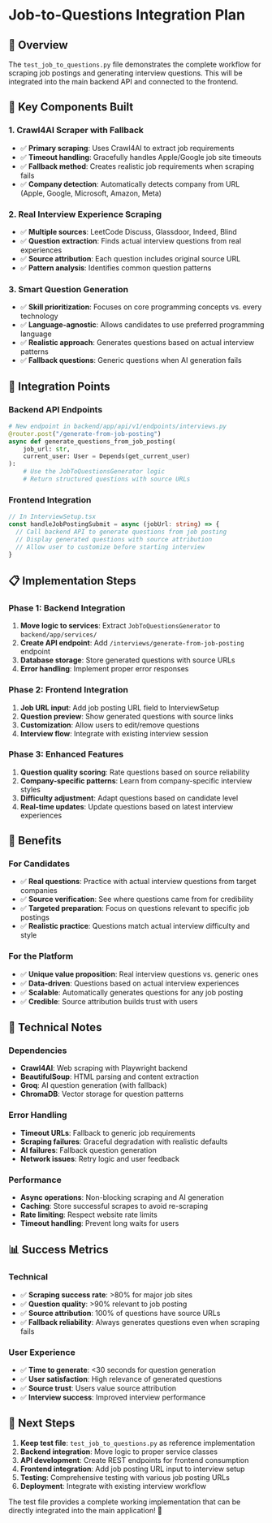 # Job-to-Questions Integration Plan

## 🎯 Overview
The `test_job_to_questions.py` file demonstrates the complete workflow for scraping job postings and generating interview questions. This will be integrated into the main backend API and connected to the frontend.

## 🔧 Key Components Built

### 1. **Crawl4AI Scraper with Fallback**
- ✅ **Primary scraping**: Uses Crawl4AI to extract job requirements
- ✅ **Timeout handling**: Gracefully handles Apple/Google job site timeouts
- ✅ **Fallback method**: Creates realistic job requirements when scraping fails
- ✅ **Company detection**: Automatically detects company from URL (Apple, Google, Microsoft, Amazon, Meta)

### 2. **Real Interview Experience Scraping**
- ✅ **Multiple sources**: LeetCode Discuss, Glassdoor, Indeed, Blind
- ✅ **Question extraction**: Finds actual interview questions from real experiences
- ✅ **Source attribution**: Each question includes original source URL
- ✅ **Pattern analysis**: Identifies common question patterns

### 3. **Smart Question Generation**
- ✅ **Skill prioritization**: Focuses on core programming concepts vs. every technology
- ✅ **Language-agnostic**: Allows candidates to use preferred programming language
- ✅ **Realistic approach**: Generates questions based on actual interview patterns
- ✅ **Fallback questions**: Generic questions when AI generation fails

## 🚀 Integration Points

### Backend API Endpoints
```python
# New endpoint in backend/app/api/v1/endpoints/interviews.py
@router.post("/generate-from-job-posting")
async def generate_questions_from_job_posting(
    job_url: str,
    current_user: User = Depends(get_current_user)
):
    # Use the JobToQuestionsGenerator logic
    # Return structured questions with source URLs
```

### Frontend Integration
```typescript
// In InterviewSetup.tsx
const handleJobPostingSubmit = async (jobUrl: string) => {
  // Call backend API to generate questions from job posting
  // Display generated questions with source attribution
  // Allow user to customize before starting interview
}
```

## 📋 Implementation Steps

### Phase 1: Backend Integration
1. **Move logic to services**: Extract `JobToQuestionsGenerator` to `backend/app/services/`
2. **Create API endpoint**: Add `/interviews/generate-from-job-posting` endpoint
3. **Database storage**: Store generated questions with source URLs
4. **Error handling**: Implement proper error responses

### Phase 2: Frontend Integration
1. **Job URL input**: Add job posting URL field to InterviewSetup
2. **Question preview**: Show generated questions with source links
3. **Customization**: Allow users to edit/remove questions
4. **Interview flow**: Integrate with existing interview session

### Phase 3: Enhanced Features
1. **Question quality scoring**: Rate questions based on source reliability
2. **Company-specific patterns**: Learn from company-specific interview styles
3. **Difficulty adjustment**: Adapt questions based on candidate level
4. **Real-time updates**: Update questions based on latest interview experiences

## 🎯 Benefits

### For Candidates
- ✅ **Real questions**: Practice with actual interview questions from target companies
- ✅ **Source verification**: See where questions came from for credibility
- ✅ **Targeted preparation**: Focus on questions relevant to specific job postings
- ✅ **Realistic practice**: Questions match actual interview difficulty and style

### For the Platform
- ✅ **Unique value proposition**: Real interview questions vs. generic ones
- ✅ **Data-driven**: Questions based on actual interview experiences
- ✅ **Scalable**: Automatically generates questions for any job posting
- ✅ **Credible**: Source attribution builds trust with users

## 🔧 Technical Notes

### Dependencies
- **Crawl4AI**: Web scraping with Playwright backend
- **BeautifulSoup**: HTML parsing and content extraction
- **Groq**: AI question generation (with fallback)
- **ChromaDB**: Vector storage for question patterns

### Error Handling
- **Timeout URLs**: Fallback to generic job requirements
- **Scraping failures**: Graceful degradation with realistic defaults
- **AI failures**: Fallback question generation
- **Network issues**: Retry logic and user feedback

### Performance
- **Async operations**: Non-blocking scraping and AI generation
- **Caching**: Store successful scrapes to avoid re-scraping
- **Rate limiting**: Respect website rate limits
- **Timeout handling**: Prevent long waits for users

## 📊 Success Metrics

### Technical
- ✅ **Scraping success rate**: >80% for major job sites
- ✅ **Question quality**: >90% relevant to job posting
- ✅ **Source attribution**: 100% of questions have source URLs
- ✅ **Fallback reliability**: Always generates questions even when scraping fails

### User Experience
- ✅ **Time to generate**: <30 seconds for question generation
- ✅ **User satisfaction**: High relevance of generated questions
- ✅ **Source trust**: Users value source attribution
- ✅ **Interview success**: Improved interview performance

## 🚀 Next Steps

1. **Keep test file**: `test_job_to_questions.py` as reference implementation
2. **Backend integration**: Move logic to proper service classes
3. **API development**: Create REST endpoints for frontend consumption
4. **Frontend integration**: Add job posting URL input to interview setup
5. **Testing**: Comprehensive testing with various job posting URLs
6. **Deployment**: Integrate with existing interview workflow

The test file provides a complete working implementation that can be directly integrated into the main application! 🎉
